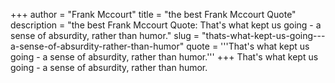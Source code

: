 +++
author = "Frank Mccourt"
title = "the best Frank Mccourt Quote"
description = "the best Frank Mccourt Quote: That's what kept us going - a sense of absurdity, rather than humor."
slug = "thats-what-kept-us-going---a-sense-of-absurdity-rather-than-humor"
quote = '''That's what kept us going - a sense of absurdity, rather than humor.'''
+++
That's what kept us going - a sense of absurdity, rather than humor.
